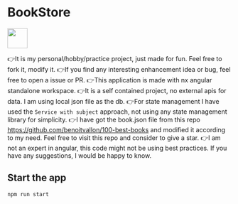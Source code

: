 # BookStore

<a alt="Nx logo" href="https://nx.dev" target="_blank" rel="noreferrer"><img src="https://raw.githubusercontent.com/nrwl/nx/master/images/nx-logo.png" width="45"></a>

👉It is my personal/hobby/practice project, just made for fun. Feel free to fork it, modify it.
👉If you find any interesting enhancement idea or bug, feel free to open a issue or PR.
👉This application is made with nx angular standalone workspace.
👉It is a self contained project, no external apis for data. I am using local json file as the db.
👉For state management I have used the `Service with subject` approach, not using any state management library for simplicity.
👉I have got the book.json file from this repo https://github.com/benoitvallon/100-best-books
and modified it according to my need. Feel free to visit this repo and consider to give a star.
👉I am not an expert in angular, this code might not be using best practices. If you have any suggestions, I would be happy to know.

## Start the app

`npm run start`
